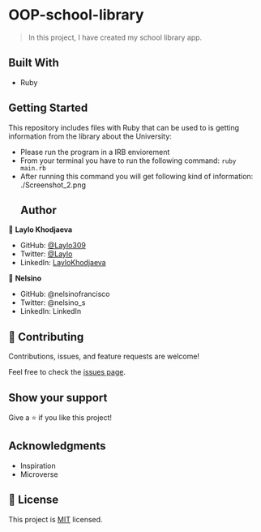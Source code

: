 # OOP-school-library

> In this project, I have created
> my  school library app.
> 
## Built With

- Ruby

## Getting Started

This repository includes files with Ruby that can be used to is getting information from the library about the University:

- Please run the program in a IRB enviorement
- From your terminal you have to run the following command: `ruby main.rb`
- After running this command you will get following kind of information:
  ./Screenshot_2.png
  ## Author
👤 **Laylo Khodjaeva**

- GitHub: [@Laylo309](https://github.com/Laylo309)
- Twitter: [@Laylo](https://twitter.com/home?lang=en)
- LinkedIn: [LayloKhodjaeva](https://www.linkedin.com/in/laylo-khodjaeva-05a972207/)

 👤 **Nelsino**

- GitHub: @nelsinofrancisco
- Twitter: @nelsino_s
- LinkedIn: LinkedIn
## 🤝 Contributing

Contributions, issues, and feature requests are welcome!

Feel free to check the [issues page](../../issues/).

## Show your support

Give a ⭐️ if you like this project!

## Acknowledgments

- Inspiration
- Microverse

## 📝 License

This project is [MIT](./MIT.md) licensed.